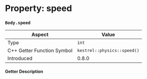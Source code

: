 
# Property: speed
### `Body.speed`

| Aspect | Value |
| --- | --- |
| Type | `int` |
| C++ Getter Function Symbol | `kestrel::physics::speed()` |
| Introduced | 0.8.0 |

#### Getter Description

